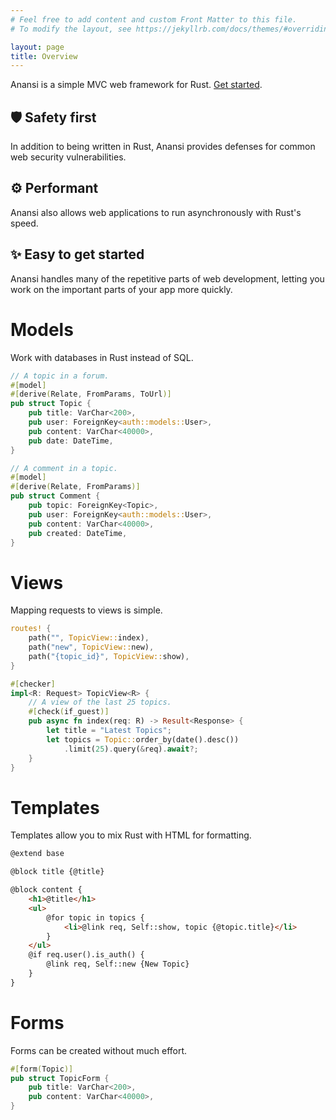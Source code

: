 ```yaml
---
# Feel free to add content and custom Front Matter to this file.
# To modify the layout, see https://jekyllrb.com/docs/themes/#overriding-theme-defaults

layout: page
title: Overview
---
```


Anansi is a simple MVC web framework for Rust. [Get started](/anansi/start).

🛡️ Safety first
---------------

In addition to being written in Rust, Anansi provides defenses for common web security vulnerabilities.

⚙️  Performant
-------------

Anansi also allows web applications to run asynchronously with Rust's speed.

✨ Easy to get started
----------------------

Anansi handles many of the repetitive parts of web development, letting you work on the important parts of your app more quickly.

Models
======

Work with databases in Rust instead of SQL.

```rust
// A topic in a forum.
#[model]
#[derive(Relate, FromParams, ToUrl)]
pub struct Topic {
    pub title: VarChar<200>,
    pub user: ForeignKey<auth::models::User>,
    pub content: VarChar<40000>,
    pub date: DateTime,
}

// A comment in a topic.
#[model]
#[derive(Relate, FromParams)]
pub struct Comment {
    pub topic: ForeignKey<Topic>,
    pub user: ForeignKey<auth::models::User>,
    pub content: VarChar<40000>,
    pub created: DateTime,
}
```

Views
=====

Mapping requests to views is simple.

```rust
routes! {
    path("", TopicView::index),
    path("new", TopicView::new),
    path("{topic_id}", TopicView::show),
}
```

```rust
#[checker]
impl<R: Request> TopicView<R> {
    // A view of the last 25 topics.
    #[check(if_guest)]
    pub async fn index(req: R) -> Result<Response> {
        let title = "Latest Topics";
        let topics = Topic::order_by(date().desc())
    	    .limit(25).query(&req).await?;
    }
}
```

Templates
=========

Templates allow you to mix Rust with HTML for formatting.

```html
@extend base

@block title {@title}

@block content {
    <h1>@title</h1>
    <ul>
        @for topic in topics {
    	    <li>@link req, Self::show, topic {@topic.title}</li>
        }
    </ul>
    @if req.user().is_auth() {
        @link req, Self::new {New Topic}
    }
}
```

Forms
=====

Forms can be created without much effort.

```rust
#[form(Topic)]
pub struct TopicForm {
    pub title: VarChar<200>,
    pub content: VarChar<40000>,
}
```
